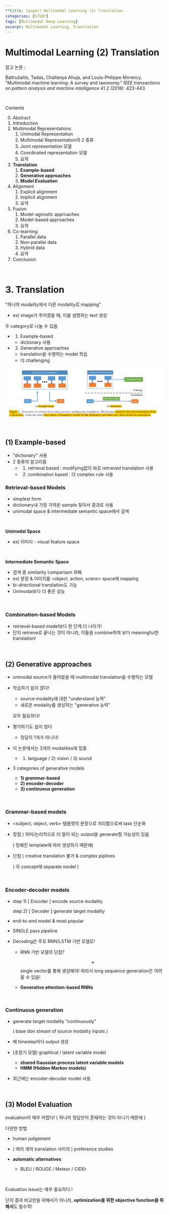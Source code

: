 ```yaml
---
**title: (paper) Multimodal Learning (2) Translation
categories: [STUDY]
tags: [Multimodal Deep Learning]
excerpt: Multimodal Learning, Translation
---
```


# Multimodal Learning (2) Translation

<script src="https://cdn.mathjax.org/mathjax/latest/MathJax.js?config=TeX-AMS-MML_HTMLorMML" type="text/javascript"></script>

참고 논문 : 

Baltrušaitis, Tadas, Chaitanya Ahuja, and Louis-Philippe Morency. "Multimodal machine learning: A survey and taxonomy." *IEEE transactions on pattern analysis and machine intelligence* 41.2 (2018): 423-443.

<br>

Contents

0. Abstract
1. Introduction
2. Multimodal Representations
   1. Unimodal Representation
   2. Multimodal Representation의 2 종류
   3. Joint representation 모델
   4. Coordinated representation 모델
   5. 요약
3. **Translation**
   1. **Example-based**
   2. **Generative approaches**
   3. **Model Evaluation**
4. Alignment
   1. Explicit alignment
   2. Implicit alignment
   3. 요약
5. Fusion
   1. Model-agnostic approaches
   2. Model-based approaches
   3. 요약
6. Co-learning
   1. Parallel data
   2. Non-parallel data
   3. Hybrid data
   4. 요약
7. Conclusion

<br>

# 3. Translation

"하나의 modality에서 다른 modality로 mapping"

- ex) image가 주어졌을 때, 이를 설명하는 text 생성

두 category로 나눌 수 있음

- 1) Example-based 
  - dictionary 사용
- 2) Generative approaches
  - translation을 수행하는 model 학습
  - 더 challenging 

![figure2](/assets/img/study/img18.png)

<br>

## (1) Example-based 

- "dictionary" 사용 
- 2 종류의 알고리즘
  - 1) retrieval based : modifying없이 바로 retrieved translation 사용
  - 2) combination based : 더 complex rule 사용



### Retrieval-based Models

- simplest form
- dictionary내 가장 가까운 sample 찾아서 결과로 사용
- unimodal space & intermediate semantic space에서 검색

<br>

**Unimodal Space**

- ex) 이미지 - visual feature space 

<br>

**Intermediate Semantic Space**

- 검색 중 similarity comparison 위해
- ex) 문장 & 이미지를 <object, action, scene> space에 mapping
- bi-directional translation도 가능
- Unimodal보다 더 좋은 성능

<br>

### Combination-based Models

- retrieval-based model보다 한 단계 더 나아가!
- 단지 retrieve로 끝나는 것이 아니라, 이들을 combine하여 보다 meaningful한 translation!

<br>

## (2) Generative approaches

- unimodal source가 들어왔을 때 multimodal translation을 수행하는 모델

- 학습하기 쉽지 않다!

  - source modality에 대한 "understand 능력"
  - 새로운 modality를 생성하는 "generative 능력" 

  모두 필요하다!

- 평가하기도 쉽지 않다

  - 정답이 1개가 아니다!

- 이 논문에서는 3개의 modalities에 집중

  - 1) language / 2) vision / 3) sound

- 3 categories of generative models

  - **1) grammar-based**
  - **2) encoder-decoder**
  - **3) continuous generation**

<br>

### Grammar-based models

- <subject, object, verb> 템플렛의 문장으로 처리함으로써 task 단순화

- 장점 ) 의미/논리적으로 더 말이 되는 output을 generate할 가능성이 있음

  ( 정해진 template에 따라 생성하기 때문에)

- 단점 ) creative translation 불가 & complex piplines

  ( 각 concept에 separate model )

<br>

### Encoder-decoder models

- step 1) [ Encoder ] encode source modality

  step 2) [ Decoder ] generate target modality

- end-to-end model & most popular

- SINGLE pass pipeline

- Decoding은 주로 RNN/LSTM 기반 모델로!

  - RNN 기반 모델의 단점?

    $$\rightarrow$$ single vector를 통해 생성해야! 따라서 long sequence generation은 어려울 수 있음!

  - **Generative attention-based RNNs**

<br>

### Continuous generation

- generate target modality "continuously"

  ( base don stream of source modality inputs )

- 매 timestep마다 output 생성

- (초창기 모델) graphical / latent variable model

  - **shared Gaussian process latent variable models**
  - **HMM (Hidden Markov models)**

- 최근에는 encoder-decoder model 사용

<br>

## (3) Model Evaluation

evaluation이 매우 어렵다! ( 하나의 정답만이 존재하는 것이 아니기 때문에 )

다양한 방법

- human judgement
- ( 여러 개의 translation 사이의 ) preference studies 

- **automatic alternatives**
  - BLEU / ROUGE / Meteor / CIDEr

<br>

Evaluation issue는 매우 중요하다.!

단지 결과 비교만을 위해서가 아니라, **optimization을 위한 objective function을 위해서**도 필수적!